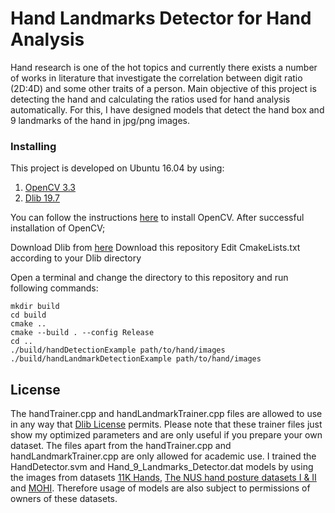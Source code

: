 # Hand Landmarks Detector for Hand Analysis

Hand research is one of the hot topics and currently there exists a number of works in literature that investigate the correlation between digit ratio (2D:4D) and some other traits of a person. Main objective of this project is detecting the hand and calculating the ratios used for hand analysis automatically. For this, I have designed models that detect the hand box  and 9 landmarks of the hand in jpg/png images.

### Installing

This project is developed on Ubuntu 16.04 by using: 

1. [OpenCV 3.3](https://opencv.org)
2. [Dlib 19.7](http://dlib.net)

You can follow the instructions [here](http://www.learnopencv.com/install-opencv3-on-ubuntu/) to install OpenCV. After successful installation of OpenCV;

Download Dlib from [here](http://dlib.net)
Download this repository
Edit CmakeLists.txt according to your Dlib directory

Open a terminal and change the directory to this repository and run following commands:

```
mkdir build
cd build
cmake ..
cmake --build . --config Release
cd ..
./build/handDetectionExample path/to/hand/images
./build/handLandmarkDetectionExample path/to/hand/images
```

## License

The handTrainer.cpp and handLandmarkTrainer.cpp files are allowed to use in any way that [Dlib License](http://dlib.net/license.html) permits. Please note that these trainer files just show my optimized parameters and are only useful if you prepare your own dataset. The files apart from the handTrainer.cpp and handLandmarkTrainer.cpp are only allowed for academic use. I trained the HandDetector.svm and Hand_9_Landmarks_Detector.dat models by using the images from datasets [11K Hands](https://sites.google.com/view/11khands), [The NUS hand posture datasets I & II](https://www.ece.nus.edu.sg/stfpage/elepv/NUS-HandSet/) and [MOHI](https://www.mutah.edu.jo/biometrix/hand-images-databases.html). Therefore usage of models are also subject to permissions of owners of these datasets.

